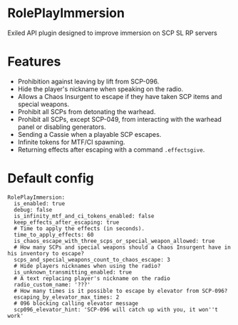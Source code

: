 # RolePlayImmersion
Exiled API plugin designed to improve immersion on SCP SL RP servers

# Features
- Prohibition against leaving by lift from SCP-096.
- Hide the player's nickname when speaking on the radio.
- Allows a Chaos Insurgent to escape if they have taken SCP items and special weapons.
- Prohibit all SCPs from detonating the warhead.
- Prohibit all SCPs, except SCP-049, from interacting with the warhead panel or disabling generators.
- Sending a Cassie when a playable SCP escapes.
- Infinite tokens for MTF/CI spawning.
- Returning effects after escaping with a command `.effectsgive`.

# Default config
```
RolePlayImmersion:
  is_enabled: true
  debug: false
  is_infinity_mtf_and_ci_tokens_enabled: false
  keep_effects_after_escaping: true
  # Time to apply the effects (in seconds).
  time_to_apply_effects: 60
  is_chaos_escape_with_three_scps_or_special_weapon_allowed: true
  # How many SCPs and special weapons should a Chaos Insurgent have in his inventory to escape?
  scps_and_special_weapons_count_to_chaos_escape: 3
  # Hide players nicknames when using the radio?
  is_unknown_transmitting_enabled: true
  # A text replacing player's nickname on the radio
  radio_custom_name: '???'
  # How many times is it possible to escape by elevator from SCP-096?
  escaping_by_elevator_max_times: 2
  # 096 blocking calling elevator message
  scp096_elevator_hint: 'SCP-096 will catch up with you, it won''t work'
```
